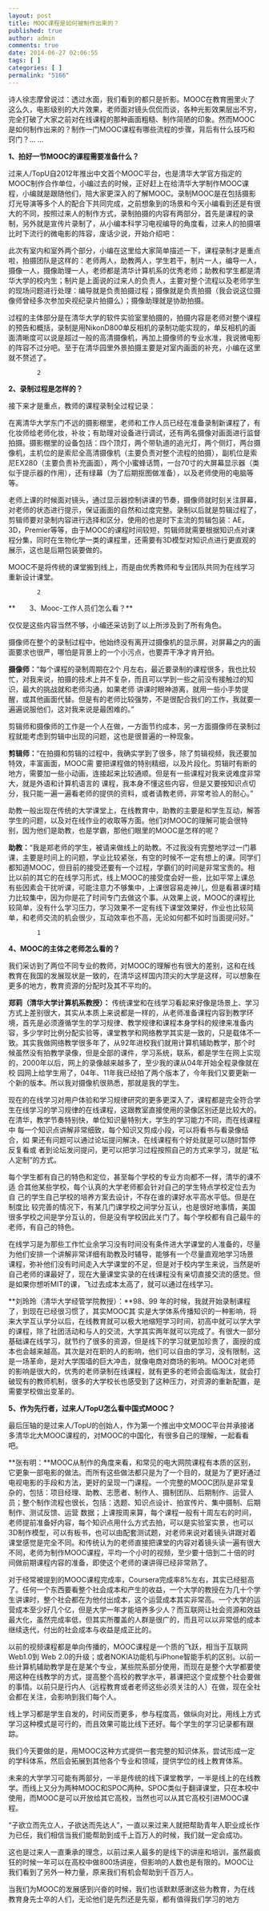 ```yaml
---
layout: post
title: MOOC课程是如何被制作出来的？
published: true
author: admin
comments: true
date: 2014-06-27 02:06:55
tags: [ ]
categories: [ ]
permalink: "5166"
---
```

诗人徐志摩曾说过：透过水面，我们看到的都只是折影。MOOC在教育圈里火了这么久，电影级别的大片效果，老师面对镜头侃侃而谈，各种光影效果层出不穷，完全打破了大家之前对在线课程的那种画面粗糙、制作简陋的印象。然而MOOC是如何制作出来的？制作一门MOOC课程有哪些流程的步骤，背后有什么技巧和窍门？&#8230; &#8230;

**1、拍好一节MOOC的课程需要准备什么？**

过来人/TopU自2012年推出中文首个MOOC平台，也是清华大学官方指定的MOOC制作合作单位，小编过去的时候，正好赶上在给清华大学制作MOOC课程，小编就是跟随他们，陪大家更深入的了解MOOC。录制MOOC是在包括摄影灯光导演等多个人的配合下共同完成，之前想象到的场景和今天小编看到还是有很大的不同，按照过来人的制作方式，录制拍摄的内容有两部分，首先是课程的录制，另外就是宣传片录制了，从小编本科学习电视编导的角度看，过来人的拍摄堪比时下流行的微电影的阵容，废话少说，开始介绍吧：

此次有室内和室外两个部分，小编在这里给大家简单描述一下，课程录制才是重点啦，拍摄团队是这样的：老师两人，助教两人，学生若干，制片一人，编导一人，摄像一人，摄像助理一人，老师都是清华计算机系的优秀老师；助教和学生都是清华大学的校内生；制片是上面说的过来人的负责人，主要对整个流程以及老师学生的现场问题进行处理：编导就是负责拍摄过程；摄像就是负责拍摄（我会说这位摄像师曾经多次参加央视纪录片拍摄么）；摄像助理就是协助拍摄。

过程的主体部分是在清华大学的软件实验室里拍摄的，拍摄内容是老师对整个课程的预告和概括，录制是用NikonD800单反相机的录制功能实现的，单反相机的画面清晰度可以说是超过一般的高清摄像机，再加上摄像师的专业水准，我说微电影的阵容不过分吧。至于在清华园里外景拍摄主要是对室内画面的补充，小编在这里就不赘述了。


  
    
      
         
        
        
          
            2
          
        
      
    
    
    
      
      
    
  


**2、录制过程是怎样的？**

接下来才是重点，教师的课程录制全过程记录：

在离清华大学东门不远的摄影棚里，老师和工作人员已经在准备录制新课程了，有化妆师给老师化妆，补妆；有助理对设备进行调试，还有两名摄像对画面进行监督拍摄。摄影棚里的设备包括：四个顶灯，两个带轨道的追光灯，两个侧灯，两台摄像机，主机位的是索尼全高清摄像机（主要负责对整个流程的拍摄），副机位是索尼EX280（主要负责补充画面），两个小蜜蜂话筒，一台70寸的大屏幕显示器（类似于提示器的作用），还有绿幕（为了后期抠图做准备），以及老师使用的电脑等等。

老师上课的时候面对镜头，通过显示器控制讲课的节奏，摄像师就时刻关注屏幕，对老师的状态进行提示，保证画面的自然和过度完整。录制以后就是剪辑过程了，剪辑师要对录制内容进行选择和区分，使用的也是时下主流的剪辑包装：AE，3D，Premier等等，由于MOOC的课程时间较短，剪辑师就需要根据知识点对课程分集，同时在生物化学一类的课程里，还需要有3D模型对知识点进行更直观的展示，这也是后期包装要做的。

MOOC不是将传统的课堂搬到线上，而是由优秀教师和专业团队共同为在线学习重新设计课堂。


  
    
      
         
        
        
          
            2
          
        
      
    
    
    
      
      
    
  


**　　3、Mooc-工作人员们怎么看？**

仅仅是这些内容当然不够，小编还采访到了以上所涉及到了所有角色。

摄像师在整个的录制过程中，他始终没有离开过摄像机的显示屏，对屏幕之内的画面要求也很严，哪怕是背景上的一个小污点，也要弄干净才肯开拍。

**摄像师：**&#8220;每个课程的录制周期在2个 月左右，最近要录制的课程很多，我也比较忙，对我来说，拍摄的技术上并不复杂，而且可以学到一些之前没有接触过的知识，最大的挑战就和老师沟通，如果老师 讲课时眼神游离，就用一些小手势提醒，或其他画面代替。但是有的老师比较强势，不是很配合我们的工作，我就要一遍遍说服他们，这对我来说是最困难的。&#8221;

剪辑师和摄像师的工作是一个人在做，一方面节约成本，另一方面摄像师在录制过程就能考虑到剪辑中出现的问题，这也是很普遍的一种现象。

**剪辑师：**&#8220;在拍摄和剪辑的过程中，我确实学到了很多，除了剪辑视频，我还要加特效，丰富画面，MOOC需 要把课程做的特别精细，以及片段化。剪辑时有断的地方，需要加一些小动画，连接起来比较通顺。但是有一些课程对我来说难度非常大，就是外语和计算机语言的 课程，我本身不懂这些内容，但是又要按知识点切分，我只能一遍一遍看老师的提供的资料，或者请教老师，非常考验人的耐心。&#8221;

助教一般出现在传统的大学课堂上，在线教育中，助教的主要是和学生互动，解答学生的问题，以及对在线作业的收取等方面。他们对MOOC的理解可能会很特别，因为他们是助教，也是学霸，那他们眼里的MOOC是怎样的呢？

**助教：**&#8220;我是郑老师的学生，被请来做线上的助教。不过我没有完整地学过一门慕课，主要是时间上的问题，学业比较紧张，有空的时候不一定有想上的课。同学们都知道MOOC，但目前的接受还要有一个过程，学霸们的时间是非常宝贵的。相比以前的其它的在线学习形式，线上MOOC的接受度会好一些，比如平常上课总有些因素会干扰听课，可能注意力不够集中，上课很容易走神儿，但是看慕课时精力比较集中，因为你是花了时间专门去做这个事。从效果上说，MOOC的课程比较简单，没有什么学习压力，学习效果不一定有线下课堂效果好，作业也比较简单，和老师交流的机会很少，互动效率也不高，无论如何都不如时当面提问好。&#8221;


  
    
      
         
        
        
          
            1
          
        
      
    
    
    
      
      
    
  


**4、MOOC的主体之老师怎么看的？**

我们采访到了两位不同专业的教师，对MOOC的理解也有很大的差别，这和在线教育在我国的发展现状是一致的，在清华这样国内顶尖的大学是这样，可以想象在更多的地方，教育资源的分配时及其不平均的。

**郑莉（清华大学计算机系教授）：** 传统课堂和在线学习看起来好像是场景上、学习方式上差别很大，其实从本质上来说都是一样的，从老师准备课程内容到教学环境，首先是必须遵循学生的学习规律、教学规律和课程本身学科的规律来准备内容，多少学时比例分配实验等，课堂教学和网络教学其实是一致的，只是载体不一致。其实我做网络教学很多年了，从92年进校我们就用计算机辅助教学，那个时候虽然没有拍教学录像，但是全部的课件，学习系统，联系，都是学生在网上实现的，2000年以后，网上的录像越来越多了，至少我的课从04年开始全程录像就在校 园网上给学生用了，04年、11年我已经拍了两个版本了，今年我们又要更新一个新的版本。所以我对摄像机很熟悉，那就是我的学生。

现在的在线学习对用户体验和学习规律研究的更多更深入了，课程都是完全符合学生在线学习的学习规律的在线课程，这跟教室直接使用的录像区别还是比较大的。在清华，教学节奏特别快，单位知识量特别大，学生的学习能力不同，而在线课程中 每一个知识点讲解非常细致，每个知识又剪成小段，可以将看书与看录像结合，如 果还有问题可以通过论坛提问解决，在线课程有个好处就是可以随时暂停反复看或 者到论坛发问提问，更可以把学习过程按照自己的方式来学习，就是&#8221;私人定制&#8221;的方式。

每个学生都有自己的特色和定位，甚至每个学校的专业方向都不一样，清华的课不适 合其他某些学校，每个认真的大学老师都会针对自己的学生特点学校定位去为自 己的学生自己学校的培养方案去设计，不存在谁的课好水平高水平低。但是在制度比 较完善的情况下，有某几门课学校之间学分互认，也是很好地事情，美国很多学校之间是学分互认的，但是没有学校因此关门了。每个学校都有自己最牛的老师，有自己的特色。

在线学习是为那些工作忙业余学习没有时间没有条件进大学课堂的人准备的，尽量为他们安排一个讲解非常详细有助教及时辅导，能够有一个尽量直观地学习场景 课程，弥补他们没有时间走入大学课堂的不足，但是对于校内学生来说，当然是听自己老师的课最好了，现在大量课堂实录的在线课程没有亲切直接交流的感觉。但 是如果你想听MIT的课，飞过去成本太高了，就可以通过在线学习。

**刘玲玲（清华大学经管学院教授）：**98、99 年的时候，我就开始录制课程了，到现在已经很习惯了，其实MOOC其 实是大学体系传播知识的一种影响，将来大学互认学分以后，在线教育就可以极大地缩短学习时间，初高中就可以学大学的课程，除了社团活动和与人的交流，大学其实两年就可以完成了。有很大一部分基础课在线学习，就节约了很多的资源，但是线下的学习就更加珍贵了，面授的成本也会越来越高。其次是对在职的人的影响，他们可以自由的学习，没有限制，这是一场革命，是对大学围墙的巨大冲击，就像电商对商场的影响。MOOC对老师的影响是很大的，优秀的老师录制在线课程，就有更多的老师会面临淘汰，就会打破现有的教师机制，很多的大学校长也感受到了这种压力，对资源的重新配置，是需要学校做出变革的。

**5、作为先行者，过来人/TopU怎么看中国式MOOC？**

最后压轴的是过来人/TopU的创始人，作为第一个推出中文MOOC平台并承接诸多清华北大MOOC课程的，对MOOC的中国化，有很多自己的理解，一起看看吧。

**张有明：**MOOC从制作的角度来看，和常见的电大网院课程有本质的区别，它更象一部电影的做法。而所有这些做法都只是为了一个目的，就是为了更好通过电视电影的手段和方法，更好的呈现一门课程。一个完整的MOOC团队是非常复杂的，包括：项目经理、助教、志愿者、制作人、摄制团队、后期制作、运营人员；整个制作流程也很长，包括：选题、知识点设计、拍宣传片、集中摄制、后期制作、测试反馈、运营 数据；上课按周来算，每个课程一般有十周左右的时间，老师提前准备好内容，每个知识点用什么方式去拍，可以是实验室实景，也可以3D制作模型，可以有板书，也可以由配套测试题，对老师来说对着镜头讲跟对着课堂感觉是完全不同。和传统认为的老师直接把课堂的内容对着镜头读一遍有很大不同，老师为制作MOOC课程，平均一个小时的视频，至少要十倍到二十倍的时间做前期课程内容的准备，即使这个老师的课讲得已经非常熟了。

对于经常被提到的MOOC课程完成率，Coursera完成率8%左右，其实已经挺高了。任何一个东西要看整个社会成本和产生的收益，一个大学的教授在为几十个学生讲课时，整个社会都在为他付出成本，这个运营成本其实非常高。一个大学的运营成本至少好几个亿，但是大学一年才能培养多少人？而互联网让社会资源和效益最大化，虽然完成率低，但其实所覆盖的人群是很广的，而且可以以非常低的成本继续迭代，付出的社会成本与收益是成正比的。

以前的视频课程都是单向传播的，MOOC课程是一个质的飞跃，相当于互联网Web1.0到 Web 2.0的升级；或者NOKIA功能机与iPhone智能手机的区别。以前一些计算机辅助教学是在是某个专业，某些院系部分使用，而现在是整个大学都要使用这种在线教学的方式，提高整个高校的教学水平，慕课把这个变成整个社会要做的事情。以前只是行内人（远程教育或者老师这些必须关注的人）在做，现在全社会都在关注，会影响到我们每个人。

线上学习都是学生自发的，时间反而更多，参与程度高，做纵向对比，用线上方式学习这种模式是可行的，而且效果可能比线下还好。每个学生的学习记录都有跟踪。

我们今天要做的是，用MOOC这种方式提供一套完整的知识体系，尝试形成一定的学科体系，然后会拓展到其他各个专业和领域，提供学位的线上教育体系。

未来的大学学习可能有两部分，一半是传统的线下课堂教学，一半是线上的在线教学。而线上又分为两种MOOC和SPOC两种。SPOC类似于翻译课堂，只在本校中使用，而MOOC是可以开放给其它高校，当然也可以从其它高校引进MOOC课程。

&#8220;子欲立而先立人，子欲达而先达人&#8221;，一直以来过来人就把帮助青年人职业成长作为已任，我们相信当我们能帮助到成千上百万人的时候，我们就一定会成功。

这也是过来人一直秉承的理念，以前过来人最多的是线下的讲座和培训，虽然最疯狂的时候一年可以在高校中做800场讲座，但影响的人数也是有限的。MOOC让我们看到了另外一种力量，原来我们有机会帮助到千百万人。

当我们为MOOC的发展感到兴奋的时候，我们也该默默感谢这些为教育，为在线教育身先士卒的人们，无论他们是先烈还是先驱，都有值得我们学习的地方